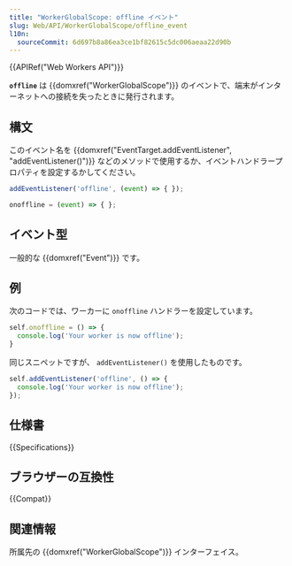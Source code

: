 ```yaml
---
title: "WorkerGlobalScope: offline イベント"
slug: Web/API/WorkerGlobalScope/offline_event
l10n:
  sourceCommit: 6d697b8a86ea3ce1bf82615c5dc006aeaa22d90b
---
```


{{APIRef("Web Workers API")}}

**`offline`** は {{domxref("WorkerGlobalScope")}} のイベントで、端末がインターネットへの接続を失ったときに発行されます。

## 構文

このイベント名を {{domxref("EventTarget.addEventListener", "addEventListener()")}} などのメソッドで使用するか、イベントハンドラープロパティを設定するかしてください。

```js
addEventListener('offline', (event) => { });

onoffline = (event) => { };
```

## イベント型

一般的な {{domxref("Event")}} です。

## 例

次のコードでは、ワーカーに `onoffline` ハンドラーを設定しています。

```js
self.onoffline = () => {
  console.log('Your worker is now offline');
}
```

同じスニペットですが、 `addEventListener()` を使用したものです。

```js
self.addEventListener('offline', () => {
  console.log('Your worker is now offline');
});
```

## 仕様書

{{Specifications}}

## ブラウザーの互換性

{{Compat}}

## 関連情報

所属先の {{domxref("WorkerGlobalScope")}} インターフェイス。
